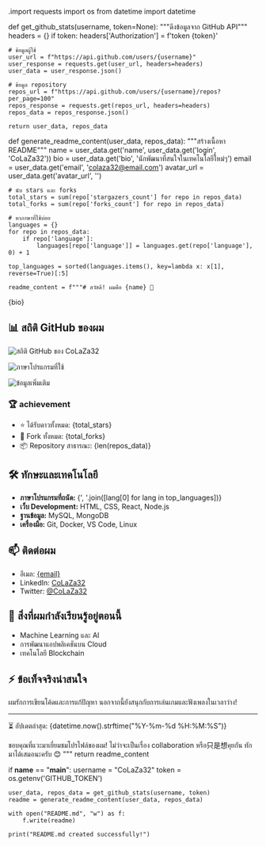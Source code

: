 .import requests
import os
from datetime import datetime

def get_github_stats(username, token=None):
    """ดึงข้อมูลจาก GitHub API"""
    headers = {}
    if token:
        headers['Authorization'] = f'token {token}'
    
    # ข้อมูลผู้ใช้
    user_url = f"https://api.github.com/users/{username}"
    user_response = requests.get(user_url, headers=headers)
    user_data = user_response.json()
    
    # ข้อมูล repository
    repos_url = f"https://api.github.com/users/{username}/repos?per_page=100"
    repos_response = requests.get(repos_url, headers=headers)
    repos_data = repos_response.json()
    
    return user_data, repos_data

def generate_readme_content(user_data, repos_data):
    """สร้างเนื้อหา README"""
    name = user_data.get('name', user_data.get('login', 'CoLaZa32'))
    bio = user_data.get('bio', 'นักพัฒนาที่สนใจในเทคโนโลยีใหม่ๆ')
    email = user_data.get('email', 'colaza32@email.com')
    avatar_url = user_data.get('avatar_url', '')
    
    # นับ stars และ forks
    total_stars = sum(repo['stargazers_count'] for repo in repos_data)
    total_forks = sum(repo['forks_count'] for repo in repos_data)
    
    # หาภาษาที่ใช้บ่อย
    languages = {}
    for repo in repos_data:
        if repo['language']:
            languages[repo['language']] = languages.get(repo['language'], 0) + 1
    
    top_languages = sorted(languages.items(), key=lambda x: x[1], reverse=True)[:5]
    
    readme_content = f"""# สวัสดี! ผมคือ {name} 👋

{bio}

## 📊 สถิติ GitHub ของผม

![สถิติ GitHub ของ CoLaZa32](https://github-readme-stats.vercel.app/api?username=CoLaZa32&show_icons=true&theme=radical)

![ภาษาโปรแกรมที่ใช้](https://github-readme-stats.vercel.app/api/top-langs/?username=CoLaZa32&layout=compact&theme=radical)

![ข้อมูลเพิ่มเติม](https://github-profile-summary-cards.vercel.app/api/cards/profile-details?username=CoLaZa32&theme=radical)

### 🏆 achievement
- ⭐ ได้รับดาวทั้งหมด: {total_stars}
- 🍴 Fork ทั้งหมด: {total_forks}
- 📦 Repository สาธารณะ: {len(repos_data)}

## 🛠️ ทักษะและเทคโนโลยี

- **ภาษาโปรแกรมที่ถนัด:** {', '.join([lang[0] for lang in top_languages])}
- **เว็บ Development:** HTML, CSS, React, Node.js
- **ฐานข้อมูล:** MySQL, MongoDB
- **เครื่องมือ:** Git, Docker, VS Code, Linux

## 📫 ติดต่อผม

- อีเมล: [{email}](mailto:{email})
- LinkedIn: [CoLaZa32](https://linkedin.com/in/colaza32)
- Twitter: [@CoLaZa32](https://twitter.com/colaza32)

## 🌱 สิ่งที่ผมกำลังเรียนรู้อยู่ตอนนี้

- Machine Learning และ AI
- การพัฒนาแอปพลิเคชันบน Cloud
- เทคโนโลยี Blockchain

## ⚡ ข้อเท็จจริงน่าสนใจ

ผมรักการเขียนโค้ดและการแก้ปัญหา นอกจากนี้ยังสนุกกับการเล่นเกมและฟังเพลงในเวลาว่าง!

---

⏳ อัปเดตล่าสุด: {datetime.now().strftime("%Y-%m-%d %H:%M:%S")}

ขอบคุณที่แวะมาเยี่ยมชมโปรไฟล์ของผม! ไม่ว่าจะเป็นเรื่อง collaboration หรือ只是想คุยกัน ทักมาได้เสมอนะครับ 😊
"""
    return readme_content

if __name__ == "__main__":
    username = "CoLaZa32"
    token = os.getenv('GITHUB_TOKEN')
    
    user_data, repos_data = get_github_stats(username, token)
    readme = generate_readme_content(user_data, repos_data)
    
    with open("README.md", "w") as f:
        f.write(readme)
    
    print("README.md created successfully!")